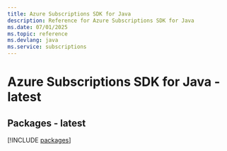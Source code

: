 ```yaml
---
title: Azure Subscriptions SDK for Java
description: Reference for Azure Subscriptions SDK for Java
ms.date: 07/01/2025
ms.topic: reference
ms.devlang: java
ms.service: subscriptions
---
```

# Azure Subscriptions SDK for Java - latest
## Packages - latest
[!INCLUDE [packages](subscriptions-index.md)]